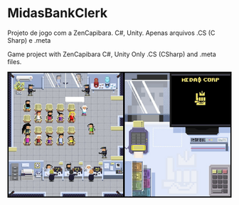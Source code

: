 # MidasBankClerk
Projeto de jogo com a ZenCapibara. 
C#, Unity. 
Apenas arquivos .CS (C Sharp) e .meta

Game project with ZenCapibara
C#, Unity
Only .CS (CSharp) and .meta files.

![alt text](https://github.com/MadsenAMS/MidasBankClerk/blob/main/accountant.png)
